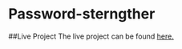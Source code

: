 # Password-sterngther
##Live Project
The live project can be found [here.](https://padmarathore.github.io/Password-sterngther/)
